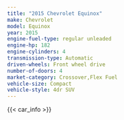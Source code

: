 ```yaml
---
title: "2015 Chevrolet Equinox"
make: Chevrolet
model: Equinox
year: 2015
engine-fuel-type: regular unleaded
engine-hp: 182
engine-cylinders: 4
transmission-type: Automatic
driven-wheels: Front wheel drive
number-of-doors: 4
market-category: Crossover,Flex Fuel
vehicle-size: Compact
vehicle-style: 4dr SUV
---
```


{{< car_info >}}
